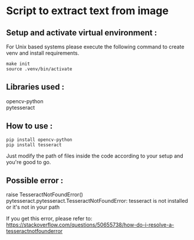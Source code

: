 # Script to extract text from image

## Setup and activate virtual environment :
For Unix based systems please execute the following command to create venv and install requirements.
```
make init
source .venv/bin/activate
```
## Libraries used :
opencv-python <br />
pytesseract <br />

## How to use :
```
pip install opencv-python
pip install tesseract
```
Just modify the path of files inside the code according to your setup and you're good to go.

## Possible error :

raise TesseractNotFoundError() <br />
pytesseract.pytesseract.TesseractNotFoundError: tesseract is not installed or it's not in your path

If you get this error, please refer to: https://stackoverflow.com/questions/50655738/how-do-i-resolve-a-tesseractnotfounderror
